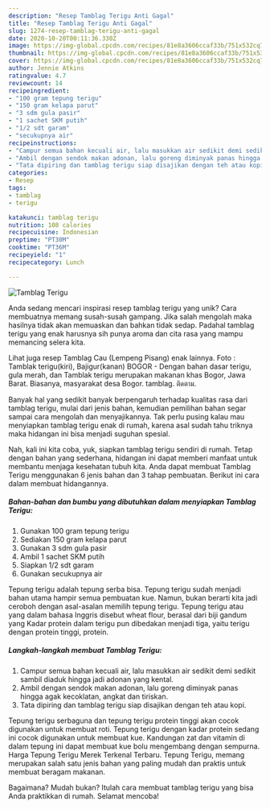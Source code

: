 ```yaml
---
description: "Resep Tamblag Terigu Anti Gagal"
title: "Resep Tamblag Terigu Anti Gagal"
slug: 1274-resep-tamblag-terigu-anti-gagal
date: 2020-10-20T00:11:36.330Z
image: https://img-global.cpcdn.com/recipes/81e8a3606ccaf33b/751x532cq70/tamblag-terigu-foto-resep-utama.jpg
thumbnail: https://img-global.cpcdn.com/recipes/81e8a3606ccaf33b/751x532cq70/tamblag-terigu-foto-resep-utama.jpg
cover: https://img-global.cpcdn.com/recipes/81e8a3606ccaf33b/751x532cq70/tamblag-terigu-foto-resep-utama.jpg
author: Jennie Atkins
ratingvalue: 4.7
reviewcount: 14
recipeingredient:
- "100 gram tepung terigu"
- "150 gram kelapa parut"
- "3 sdm gula pasir"
- "1 sachet SKM putih"
- "1/2 sdt garam"
- "secukupnya air"
recipeinstructions:
- "Campur semua bahan kecuali air, lalu masukkan air sedikit demi sedikit sambil diaduk hingga jadi adonan yang kental."
- "Ambil dengan sendok makan adonan, lalu goreng diminyak panas hingga agak kecoklatan, angkat dan tiriskan."
- "Tata dipiring dan tamblag terigu siap disajikan dengan teh atau kopi."
categories:
- Resep
tags:
- tamblag
- terigu

katakunci: tamblag terigu 
nutrition: 108 calories
recipecuisine: Indonesian
preptime: "PT30M"
cooktime: "PT36M"
recipeyield: "1"
recipecategory: Lunch

---
```



![Tamblag Terigu](https://img-global.cpcdn.com/recipes/81e8a3606ccaf33b/751x532cq70/tamblag-terigu-foto-resep-utama.jpg)

Anda sedang mencari inspirasi resep tamblag terigu yang unik? Cara membuatnya memang susah-susah gampang. Jika salah mengolah maka hasilnya tidak akan memuaskan dan bahkan tidak sedap. Padahal tamblag terigu yang enak harusnya sih punya aroma dan cita rasa yang mampu memancing selera kita.

Lihat juga resep Tamblag Cau (Lempeng Pisang) enak lainnya. Foto : Tamblak terigu(kiri), Bajigur(kanan) BOGOR - Dengan bahan dasar terigu, gula merah, dan Tamblak terigu merupakan makanan khas Bogor, Jawa Barat. Biasanya, masyarakat desa Bogor. tamblag. ติดตาม.

Banyak hal yang sedikit banyak berpengaruh terhadap kualitas rasa dari tamblag terigu, mulai dari jenis bahan, kemudian pemilihan bahan segar sampai cara mengolah dan menyajikannya. Tak perlu pusing kalau mau menyiapkan tamblag terigu enak di rumah, karena asal sudah tahu triknya maka hidangan ini bisa menjadi suguhan spesial.


Nah, kali ini kita coba, yuk, siapkan tamblag terigu sendiri di rumah. Tetap dengan bahan yang sederhana, hidangan ini dapat memberi manfaat untuk membantu menjaga kesehatan tubuh kita. Anda dapat membuat Tamblag Terigu menggunakan 6 jenis bahan dan 3 tahap pembuatan. Berikut ini cara dalam membuat hidangannya.

<!--inarticleads1-->

##### Bahan-bahan dan bumbu yang dibutuhkan dalam menyiapkan Tamblag Terigu:

1. Gunakan 100 gram tepung terigu
1. Sediakan 150 gram kelapa parut
1. Gunakan 3 sdm gula pasir
1. Ambil 1 sachet SKM putih
1. Siapkan 1/2 sdt garam
1. Gunakan secukupnya air


Tepung terigu adalah tepung serba bisa. Tepung terigu sudah menjadi bahan utama hampir semua pembuatan kue. Namun, bukan berarti kita jadi ceroboh dengan asal-asalan memilih tepung terigu. Tepung terigu atau yang dalam bahasa Inggris disebut wheat flour, berasal dari biji gandum yang Kadar protein dalam terigu pun dibedakan menjadi tiga, yaitu terigu dengan protein tinggi, protein. 

<!--inarticleads2-->

##### Langkah-langkah membuat Tamblag Terigu:

1. Campur semua bahan kecuali air, lalu masukkan air sedikit demi sedikit sambil diaduk hingga jadi adonan yang kental.
1. Ambil dengan sendok makan adonan, lalu goreng diminyak panas hingga agak kecoklatan, angkat dan tiriskan.
1. Tata dipiring dan tamblag terigu siap disajikan dengan teh atau kopi.


Tepung terigu serbaguna dan tepung terigu protein tinggi akan cocok digunakan untuk membuat roti. Tepung terigu dengan kadar protein sedang ini cocok digunakan untuk membuat kue. Kandungan zat dan vitamin di dalam tepung ini dapat membuat kue bolu mengembang dengan sempurna. Harga Tepung Terigu Merek Terkenal Terbaru. Tepung Terigu, memang merupakan salah satu jenis bahan yang paling mudah dan praktis untuk membuat beragam makanan. 

Bagaimana? Mudah bukan? Itulah cara membuat tamblag terigu yang bisa Anda praktikkan di rumah. Selamat mencoba!
